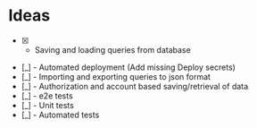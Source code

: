 # Ideas 
- [X] - Saving and loading queries from database
- [_] - Automated deployment (Add missing Deploy secrets)
- [_] - Importing and exporting queries to json format
- [_] - Authorization and account based saving/retrieval of data
- [_] - e2e tests
- [_] - Unit tests
- [_] - Automated tests